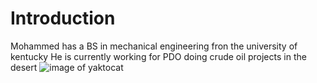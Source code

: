 # Introduction
Mohammed has a BS in mechanical engineering fron the university of kentucky
He is currently working for PDO doing crude oil projects in the desert 
![image of yaktocat](http://octodex.githib.com/images/yaktocat)
